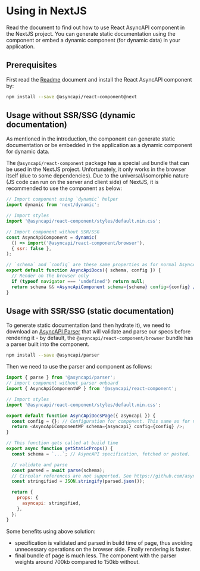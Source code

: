 # Using in NextJS

Read the document to find out how to use React AsyncAPI component in the NextJS project. You can generate static documentation using the component or embed a dynamic component (for dynamic data) in your application.

## Prerequisites

First read the [Readme](../../Readme.md) document and install the React AsyncAPI component by:

```sh
npm install --save @asyncapi/react-component@next
```

## Usage without SSR/SSG (dynamic documentation)

As mentioned in the introduction, the component can generate static documentation or be embedded in the application as a dynamic component for dynamic data.

The `@asyncapi/react-component` package has a special `umd` bundle that can be used in the NextJS project. Unfortunately, it only works in the browser itself (due to some dependencies). Due to the universal/isomorphic nature (JS code can run on the server and client side) of NextJS, it is recommended to use the component as below:

```jsx
// Import component using `dynamic` helper
import dynamic from 'next/dynamic';

// Import styles
import '@asyncapi/react-component/styles/default.min.css';

// Import component without SSR/SSG
const AsyncApiComponent = dynamic(
  () => import('@asyncapi/react-component/browser'),
  { ssr: false },
);

// `schema` and `config` are these same properties as for normal AsyncAPI React component
export default function AsyncApiDocs({ schema, config }) {
  // Render on the browser only
  if (typeof navigator === 'undefined') return null;
  return schema && <AsyncApiComponent schema={schema} config={config} />;
}
```

## Usage with SSR/SSG (static documentation)

To generate static documentation (and then hydrate it), we need to download an [AsyncAPI Parser](https://github.com/asyncapi/parser-js) that will validate and parse our specs before rendering it - by default, the `@asyncapi/react-component/browser` bundle has a parser built into the component.

```sh
npm install --save @asyncapi/parser
```

Then we need to use the parser and component as follows:

```js
import { parse } from '@asyncapi/parser';
// import component without parser onboard
import { AsyncApiComponentWP } from '@asyncapi/react-component';

// Import styles
import '@asyncapi/react-component/styles/default.min.css';

export default function AsyncApiDocsPage({ asyncapi }) {
  const config = {}; // Configuration for component. This same as for normal React component
  return <AsyncApiComponentWP schema={asyncapi} config={config} />;
}

// This function gets called at build time
export async function getStaticProps() {
  const schema = `...`; // AsyncAPI specification, fetched or pasted.

  // validate and parse
  const parsed = await parse(schema);
  // Circular references are not supported. See https://github.com/asyncapi/parser-js/issues/293
  const stringified = JSON.stringify(parsed.json());

  return {
    props: {
      asyncapi: stringified,
    },
  };
}
```

Some benefits using above solution:

- specification is validated and parsed in build time of page, thus avoiding unnecessary operations on the browser side. Finally rendering is faster.
- final bundle of page is much less. The component with the parser weights around 700kb compared to 150kb without.
